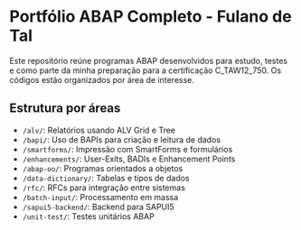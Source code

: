 
# Portfólio ABAP Completo - Fulano de Tal

Este repositório reúne programas ABAP desenvolvidos para estudo, testes e como parte da minha preparação para a certificação C_TAW12_750. Os códigos estão organizados por área de interesse.

## Estrutura por áreas

- `/alv/`: Relatórios usando ALV Grid e Tree
- `/bapi/`: Uso de BAPIs para criação e leitura de dados
- `/smartforms/`: Impressão com SmartForms e formulários
- `/enhancements/`: User-Exits, BADIs e Enhancement Points
- `/abap-oo/`: Programas orientados a objetos
- `/data-dictionary/`: Tabelas e tipos de dados
- `/rfc/`: RFCs para integração entre sistemas
- `/batch-input/`: Processamento em massa
- `/sapui5-backend/`: Backend para SAPUI5
- `/unit-test/`: Testes unitários ABAP
        